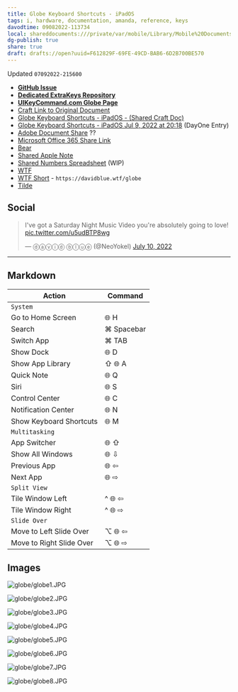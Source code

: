 ```yaml
---
title: Globe Keyboard Shortcuts - iPadOS
tags: i, hardware, documentation, amanda, reference, keys
davodtime: 09082022-113734
local: shareddocuments:///private/var/mobile/Library/Mobile%20Documents/iCloud~md~obsidian/Documents/OBSHIDDIAN/drafts/F612829F-69FE-49CD-BAB6-6D2B700BE570.md
dg-publish: true
share: true
draft: drafts://open?uuid=F612829F-69FE-49CD-BAB6-6D2B700BE570
---
```

Updated `07092022-215600`
- [**GitHub Issue**](https://github.com/extratone/i/issues/215) 
- [**Dedicated ExtraKeys Repository**](https://github.com/ExtraKeys/globe)
- [**UIKeyCommand.com Globe Page**](https://uikeycommand.com/globe)
- [Craft Link to Original Document](craftdocs://open?blockId=81CD045F-D74B-44D5-AED9-7C8A726DC1C5&spaceId=daf0cebc-473a-7ed9-b8f6-aa71c9afb5c6)
- [Globe Keyboard Shortcuts - iPadOS - (Shared Craft Doc)](https://www.craft.do/s/cKrPcolCYEfQJ3)
- [Globe Keyboard Shortcuts - iPadOS Jul 9, 2022 at 20:18](dayone://view?entryId=15DADDF7D8054B8189A8B57AA56D967B) (DayOne Entry)
- [Adobe Document Share](https://acrobat.adobe.com/link/review?uri=urn:aaid:scds:US:f13a1d8c-bbb5-4bd7-bca7-1cdc3e20da0a) ??
- [Microsoft Office 365 Share Link](https://1drv.ms/w/s!AtC-4Wo4VrjJzlQmINzVepcKHZYP)
- [Bear](bear://x-callback-url/open-note?id=ED0CE513-60A9-42F7-8F96-67D50A1AE3BA-14027-00000225CC4156AD)
- [Shared Apple Note](https://www.icloud.com/notes/0Ada0ZMgCulLE9351Y95gMbHQ#KEYS)
- [Shared Numbers Spreadsheet](https://www.icloud.com/numbers/0467jocDY5p0HTfvQCYv1bE8Q#Globe_Keyboard_Shortcuts_-_iPadOS) (WIP)
- [WTF](https://davidblue.wtf/drafts/F612829F-69FE-49CD-BAB6-6D2B700BE570.html)
- [WTF Short](https://davidblue.wtf/globe) - `https://davidblue.wtf/globe`
- [Tilde](https://tilde.town/~extratone/globe) 

## Social

<blockquote class="twitter-tweet"><p lang="en" dir="ltr">I&#39;ve got a Saturday Night Music Video you&#39;re absolutely going to love! <a href="https://t.co/u5udBTP8wg">pic.twitter.com/u5udBTP8wg</a></p>&mdash; ⓓⓐⓥⓘⓓ ⓑⓛⓤⓔ (@NeoYokel) <a href="https://twitter.com/NeoYokel/status/1545961174138863616?ref_src=twsrc%5Etfw">July 10, 2022</a></blockquote> <script async src="https://platform.twitter.com/widgets.js" charset="utf-8"></script>

---
## Markdown
| **Action**               | **Command** |
| ------------------------ | ----------- |
| `System`                 |             |
| Go to Home Screen        | 🌐 H        |
| Search                   | ⌘ Spacebar  |	
| Switch App               | ⌘ TAB       |
| Show Dock                | 🌐 D        |
| Show App Library         | ⇧ 🌐 A      |
| Quick Note               | 🌐 Q        |
| Siri                     | 🌐 S        |
| Control Center           | 🌐 C        |
| Notification Center      | 🌐 N        |
| Show Keyboard Shortcuts  | 🌐 M        |
| `Multitasking`           |             |
| App Switcher             | 🌐 ⇧        |
| Show All Windows         | 🌐 ⇩        |
| Previous App             | 🌐 ⇦        |
| Next App                 | 🌐 ⇨        |
| `Split View`             |             |
| Tile Window Left         | ^ 🌐 ⇦      |
| Tile Window Right        | ^ 🌐 ⇨      |
| `Slide Over`             |             |
| Move to Left Slide Over  | ⌥ 🌐 ⇦      |
| Move to Right Slide Over | ⌥ 🌐 ⇨      |

## Images

![globe/globe1.JPG](https://github.com/ExtraKeys/globe/raw/main/images/globe1.JPG)

![globe/globe2.JPG](https://github.com/ExtraKeys/globe/raw/main/images/globe2.JPG)

![globe/globe3.JPG](https://github.com/ExtraKeys/globe/raw/main/images/globe3.JPG)

![globe/globe4.JPG](https://github.com/ExtraKeys/globe/raw/main/images/globe4.JPG)

![globe/globe5.JPG](https://github.com/ExtraKeys/globe/raw/main/images/globe5.JPG)

![globe/globe6.JPG](https://github.com/ExtraKeys/globe/raw/main/images/globe6.JPG)

![globe/globe7.JPG](https://github.com/ExtraKeys/globe/raw/main/images/globe7.JPG)

![globe/globe8.JPG](https://github.com/ExtraKeys/globe/raw/main/images/globe8.JPG)